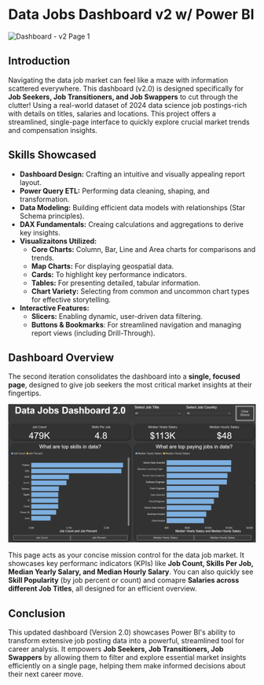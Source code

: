 # Data Jobs Dashboard v2 w/ Power BI

![Dashboard - v2 Page 1](/images/Project%202%20-%20Page%202.png)

## Introduction 

Navigating the data job market can feel like a maze with information scattered everywhere. This dashboard (v2.0) is designed specifically for **Job Seekers, Job Transitioners, and Job Swappers** to cut through the clutter! Using a real-world dataset of 2024 data science job postings-rich with details on titles, salaries and locations. This project offers a streamlined, single-page interface to quickly explore crucial market trends and compensation insights. 

## Skills Showcased

* **Dashboard Design:** Crafting an intuitive and visually appealing report layout. 
* **Power Query ETL:** Performing data cleaning, shaping, and transformation.
* **Data Modeling:** Building efficient data models with relationships (Star Schema principles).
* **DAX Fundamentals:** Creaing calculations and aggregations to derive key insights. 
* **Visualizaitons Utilized:**
    * **Core Charts:** Column, Bar, Line and Area charts for comparisons and trends. 
    * **Map Charts:** For displaying geospatial data.
    * **Cards:** To highlight key performance indicators.
    * **Tables:** For presenting detailed, tabular information.
    * **Chart Variety:** Selecting from common and uncommon chart types for effective storytelling. 
* **Interactive Features:** 
    * **Slicers:** Enabling dynamic, user-driven data filtering.
    * **Buttons & Bookmarks**: For streamlined navigation and managing report views (including Drill-Through).

## Dashboard Overview

The second iteration consolidates the dashboard into a **single, focused page**, designed to give job seekers the most critical market insights at their fingertips.

![Dashboard - v2 Page 1](/images/Project%202%20-%20Page%201.png)

This page acts as your concise mission control for the data job market. It showcases key performanc indicators (KPIs) like **Job Count, Skills Per Job, Median Yearly Salary, and Median Hourly Salary**. You can also quickly see **Skill Popularity** (by job percent or count) and comapre **Salaries across different Job Titles**, all designed for an efficient overview.

## Conclusion

This updated dashboard (Version 2.0) showcases Power BI's ability to transform extensive job posting data into a powerful, streamlined tool for career analysis. It empowers **Job Seekers, Job Transitioners, Job Swappers** by allowing them to filter and explore essential market insights efficiently on a single page, helping them make informed decisions about their next career move. 